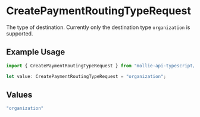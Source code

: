 # CreatePaymentRoutingTypeRequest

The type of destination. Currently only the destination type `organization` is supported.

## Example Usage

```typescript
import { CreatePaymentRoutingTypeRequest } from "mollie-api-typescript/models/operations";

let value: CreatePaymentRoutingTypeRequest = "organization";
```

## Values

```typescript
"organization"
```